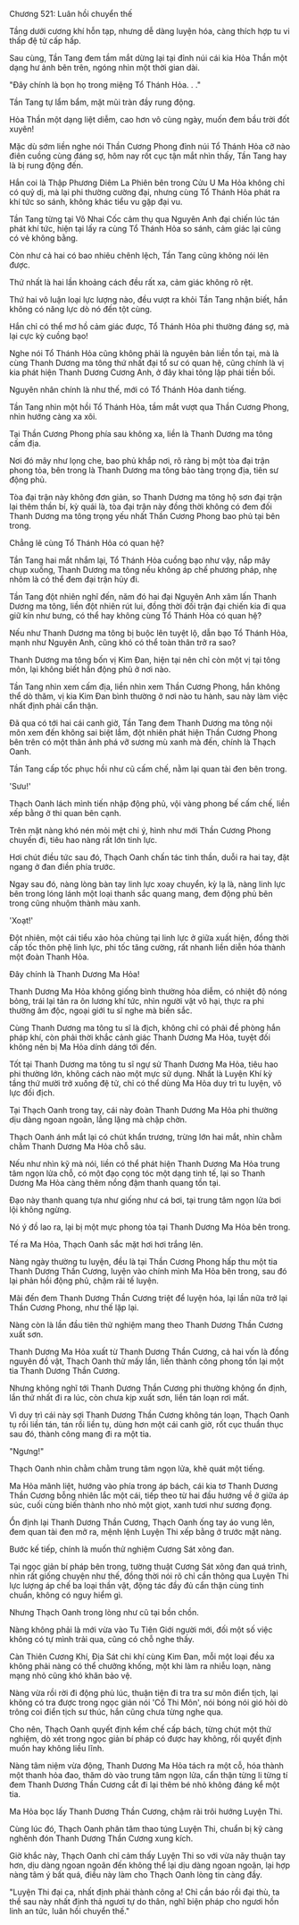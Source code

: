




Chương 521: Luân hồi chuyển thế


Tầng dưới cương khí hỗn tạp, nhưng dễ dàng luyện hóa, càng thích hợp tu vi thấp đệ tử cấp hấp.

Sau cùng, Tần Tang đem tầm mắt dừng lại tại đỉnh núi cái kia Hỏa Thần một dạng hư ảnh bên trên, ngóng nhìn một thời gian dài.

"Đây chính là bọn họ trong miệng Tổ Thánh Hỏa. . ."

Tần Tang tự lẩm bẩm, mặt mũi tràn đầy rung động.

Hỏa Thần một dạng liệt diễm, cao hơn vô cùng ngày, muốn đem bầu trời đốt xuyên!

Mặc dù sớm liền nghe nói Thần Cương Phong đỉnh núi Tổ Thánh Hỏa cỡ nào điên cuồng cùng đáng sợ, hôm nay rốt cục tận mắt nhìn thấy, Tần Tang hay là bị rung động đến.

Hắn coi là Thập Phương Diêm La Phiên bên trong Cửu U Ma Hỏa không chỉ có quỷ dị, mà lại phi thường cường đại, nhưng cùng Tổ Thánh Hỏa phát ra khí tức so sánh, không khác tiểu vu gặp đại vu.

Tần Tang từng tại Vô Nhai Cốc cảm thụ qua Nguyên Anh đại chiến lúc tán phát khí tức, hiện tại lấy ra cùng Tổ Thánh Hỏa so sánh, cảm giác lại cũng có vẻ không bằng.

Còn như cả hai có bao nhiêu chênh lệch, Tần Tang cũng không nói lên được.

Thứ nhất là hai lần khoảng cách đều rất xa, cảm giác không rõ rệt.

Thứ hai vô luận loại lực lượng nào, đều vượt ra khỏi Tần Tang nhận biết, hắn không có năng lực dò nó đến tột cùng.

Hắn chỉ có thể mơ hồ cảm giác được, Tổ Thánh Hỏa phi thường đáng sợ, mà lại cực kỳ cuồng bạo!

Nghe nói Tổ Thánh Hỏa cũng không phải là nguyên bản liền tồn tại, mà là cùng Thanh Dương ma tông thứ nhất đại tổ sư có quan hệ, cũng chính là vị kia phát hiện Thanh Dương Cương Anh, ở đây khai tông lập phái tiền bối.

Nguyên nhân chính là như thế, mới có Tổ Thánh Hỏa danh tiếng.

Tần Tang nhìn một hồi Tổ Thánh Hỏa, tầm mắt vượt qua Thần Cương Phong, nhìn hướng càng xa xôi.

Tại Thần Cương Phong phía sau không xa, liền là Thanh Dương ma tông cấm địa.

Nơi đó mây như lọng che, bao phủ khắp nơi, rõ ràng bị một tòa đại trận phong tỏa, bên trong là Thanh Dương ma tông bảo tàng trọng địa, tiên sư động phủ.

Tòa đại trận này không đơn giản, so Thanh Dương ma tông hộ sơn đại trận lại thêm thần bí, kỳ quái là, tòa đại trận này đồng thời không có đem đối Thanh Dương ma tông trọng yếu nhất Thần Cương Phong bao phủ tại bên trong.

Chẳng lẽ cùng Tổ Thánh Hỏa có quan hệ?

Tần Tang hai mắt nhắm lại, Tổ Thánh Hỏa cuồng bạo như vậy, nắp mây chụp xuống, Thanh Dương ma tông nếu không áp chế phương pháp, nhẹ nhõm là có thể đem đại trận hủy đi.

Tần Tang đột nhiên nghĩ đến, năm đó hai đại Nguyên Anh xâm lấn Thanh Dương ma tông, liền đột nhiên rút lui, đồng thời đối trận đại chiến kia đi qua giữ kín như bưng, có thể hay không cùng Tổ Thánh Hỏa có quan hệ?

Nếu như Thanh Dương ma tông bị buộc lên tuyệt lộ, dẫn bạo Tổ Thánh Hỏa, mạnh như Nguyên Anh, cũng khó có thể toàn thân trở ra sao?

Thanh Dương ma tông bốn vị Kim Đan, hiện tại nên chỉ còn một vị tại tông môn, lại không biết hắn động phủ ở nơi nào.

Tần Tang nhìn xem cấm địa, liền nhìn xem Thần Cương Phong, hắn không thể dò thăm, vị kia Kim Đan bình thường ở nơi nào tu hành, sau này làm việc nhất định phải cẩn thận.

Đã qua có tới hai cái canh giờ, Tần Tang đem Thanh Dương ma tông nội môn xem đến không sai biệt lắm, đột nhiên phát hiện Thần Cương Phong bên trên có một thân ảnh phá vỡ sương mù xanh mà đến, chính là Thạch Oanh.

Tần Tang cấp tốc phục hồi như cũ cấm chế, nằm lại quan tài đen bên trong.

'Sưu!'

Thạch Oanh lách mình tiến nhập động phủ, vội vàng phong bế cấm chế, liền xếp bằng ở thi quan bên cạnh.

Trên mặt nàng khó nén mỏi mệt chi ý, hình như mới Thần Cương Phong chuyến đi, tiêu hao nàng rất lớn tinh lực.

Hơi chút điều tức sau đó, Thạch Oanh chấn tác tinh thần, duỗi ra hai tay, đặt ngang ở đan điền phía trước.

Ngay sau đó, nàng lòng bàn tay linh lực xoay chuyển, kỳ lạ là, nàng linh lực bên trong lóng lánh một loại thanh sắc quang mang, đem động phủ bên trong cũng nhuộm thành màu xanh.

'Xoạt!'

Đột nhiên, một cái tiểu xảo hỏa chủng tại linh lực ở giữa xuất hiện, đồng thời cấp tốc thôn phệ linh lực, phi tốc tăng cường, rất nhanh liền diễn hóa thành một đoàn Thanh Hỏa.

Đây chính là Thanh Dương Ma Hỏa!

Thanh Dương Ma Hỏa không giống bình thường hỏa diễm, có nhiệt độ nóng bỏng, trái lại tản ra ôn lương khí tức, nhìn người vật vô hại, thực ra phi thường âm độc, ngoại giới tu sĩ nghe mà biến sắc.

Cùng Thanh Dương ma tông tu sĩ là địch, không chỉ có phải đề phòng hắn pháp khí, còn phải thời khắc cảnh giác Thanh Dương Ma Hỏa, tuyệt đối không nên bị Ma Hỏa dính dáng tới đến.

Tốt tại Thanh Dương ma tông tu sĩ ngự sử Thanh Dương Ma Hỏa, tiêu hao phi thường lớn, không cách nào một mực sử dụng. Nhất là Luyện Khí kỳ tầng thứ mười trở xuống đệ tử, chỉ có thể dùng Ma Hỏa duy trì tu luyện, vô lực đối địch.

Tại Thạch Oanh trong tay, cái này đoàn Thanh Dương Ma Hỏa phi thường dịu dàng ngoan ngoãn, lẳng lặng mà chập chờn.

Thạch Oanh ánh mắt lại có chút khẩn trương, trừng lớn hai mắt, nhìn chằm chằm Thanh Dương Ma Hỏa chỗ sâu.

Nếu như nhìn kỹ mà nói, liền có thể phát hiện Thanh Dương Ma Hỏa trung tâm ngọn lửa chỗ, có một đạo cọng tóc một dạng tinh tế, lại so Thanh Dương Ma Hỏa càng thêm nồng đậm thanh quang tồn tại.

Đạo này thanh quang tựa như giống như cá bơi, tại trung tâm ngọn lửa bơi lội không ngừng.

Nó ý đồ lao ra, lại bị một mực phong tỏa tại Thanh Dương Ma Hỏa bên trong.

Tế ra Ma Hỏa, Thạch Oanh sắc mặt hơi hơi trắng lên.

Nàng ngày thường tu luyện, đều là tại Thần Cương Phong hấp thu một tia Thanh Dương Thần Cương, luyện vào chính mình Ma Hỏa bên trong, sau đó lại phản hồi động phủ, chậm rãi tế luyện.

Mãi đến đem Thanh Dương Thần Cương triệt để luyện hóa, lại lần nữa trở lại Thần Cương Phong, như thế lặp lại.

Nàng còn là lần đầu tiên thử nghiệm mang theo Thanh Dương Thần Cương xuất sơn.

Thanh Dương Ma Hỏa xuất từ Thanh Dương Thần Cương, cả hai vốn là đồng nguyên đồ vật, Thạch Oanh thử mấy lần, liền thành công phong tồn lại một tia Thanh Dương Thần Cương.

Nhưng không nghĩ tới Thanh Dương Thần Cương phi thường không ổn định, lần thứ nhất đi ra lúc, còn chưa kịp xuất sơn, liền tán loạn rơi mất.

Vì duy trì cái này sợi Thanh Dương Thần Cương không tán loạn, Thạch Oanh tụ rồi liền tán, tán rồi liền tụ, dùng hơn một cái canh giờ, rốt cục thuần thục sau đó, thành công mang đi ra một tia.

"Ngưng!"

Thạch Oanh nhìn chằm chằm trung tâm ngọn lửa, khẽ quát một tiếng.

Ma Hỏa mãnh liệt, hướng vào phía trong áp bách, cái kia tơ Thanh Dương Thần Cương bỗng nhiên lắc một cái, tiếp theo từ hai đầu hướng về ở giữa áp súc, cuối cùng biến thành nho nhỏ một giọt, xanh tươi như sương đọng.

Ổn định lại Thanh Dương Thần Cương, Thạch Oanh ống tay áo vung lên, đem quan tài đen mở ra, mệnh lệnh Luyện Thi xếp bằng ở trước mặt nàng.

Bước kế tiếp, chính là muốn thử nghiệm Cương Sát xông đan.

Tại ngọc giản bí pháp bên trong, tường thuật Cương Sát xông đan quá trình, nhìn rất giống chuyện như thế, đồng thời nói rõ chỉ cần thông qua Luyện Thi lực lượng áp chế ba loại thần vật, động tác đầy đủ cẩn thận cùng tinh chuẩn, không có nguy hiểm gì.

Nhưng Thạch Oanh trong lòng như cũ tại bồn chồn.

Nàng không phải là mới vừa vào Tu Tiên Giới người mới, đối một số việc không có tự mình trải qua, cũng có chỗ nghe thấy.

Càn Thiên Cương Khí, Địa Sát chi khí cùng Kim Đan, mỗi một loại đều xa không phải nàng có thể chưởng khống, một khi làm ra nhiễu loạn, nàng mạng nhỏ cũng khó khăn bảo vệ.

Nàng vừa rồi rời đi động phủ lúc, thuận tiện đi tra tra sư môn điển tịch, lại không có tra được trong ngọc giản nói 'Cổ Thi Môn', nói bóng nói gió hỏi dò trông coi điển tịch sư thúc, hắn cũng chưa từng nghe qua.

Cho nên, Thạch Oanh quyết định kềm chế cấp bách, từng chút một thử nghiệm, dò xét trong ngọc giản bí pháp có được hay không, rồi quyết định muốn hay không liều lĩnh.

Nàng tâm niệm vừa động, Thanh Dương Ma Hỏa tách ra một cỗ, hóa thành một thanh hỏa đao, thăm dò vào trung tâm ngọn lửa, cẩn thận từng li từng tí đem Thanh Dương Thần Cương cắt đi lại thêm bé nhỏ không đáng kể một tia.

Ma Hỏa bọc lấy Thanh Dương Thần Cương, chậm rãi trôi hướng Luyện Thi.

Cùng lúc đó, Thạch Oanh phân tâm thao túng Luyện Thi, chuẩn bị kỹ càng nghênh đón Thanh Dương Thần Cương xung kích.

Giờ khắc này, Thạch Oanh chỉ cảm thấy Luyện Thi so với vừa nãy thuận tay hơn, dịu dàng ngoan ngoãn đến không thể lại dịu dàng ngoan ngoãn, lại hợp nàng tâm ý bất quá, điều này làm cho Thạch Oanh lòng tin càng đầy.

"Luyện Thi đại ca, nhất định phải thành công a! Chỉ cần báo rồi đại thù, ta thề sau này nhất định thả ngươi tự do thân, nghĩ biện pháp cho ngươi hồn linh an tức, luân hồi chuyển thế."




